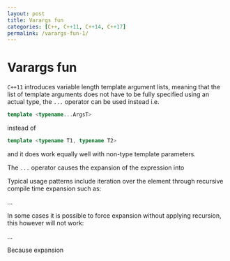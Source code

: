 ```yaml
---
layout: post
title: Varargs fun
categories: [C++, C++11, C++14, C++17]
permalink: /varargs-fun-1/
---
```


# Varargs fun

`C++11` introduces variable length template argument lists, meaning that the
list of template arguments does not have to be fully specified using an actual
type, the `...` operator can be used instead i.e.

```cpp
template <typename...ArgsT>
```
instead of
```cpp
template <typename T1, typename T2>
```
and it does work equally well with non-type template parameters.

The `...` operator causes the expansion of the expression into 

Typical usage patterns include iteration over the element through recursive
compile time expansion such as:

...

In some cases it is possible to force expansion without applying recursion, this however will not work:

...

Because expansion 